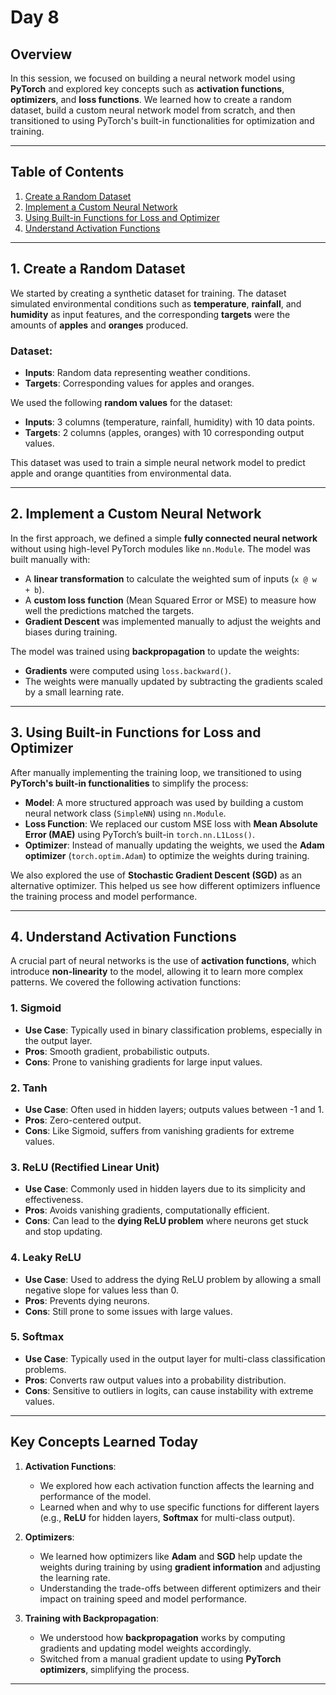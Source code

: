 # Day 8 

## Overview

In this session, we focused on building a neural network model using **PyTorch** and explored key concepts such as **activation functions**, **optimizers**, and **loss functions**. We learned how to create a random dataset, build a custom neural network model from scratch, and then transitioned to using PyTorch's built-in functionalities for optimization and training.

---

## Table of Contents

1. [Create a Random Dataset](#create-a-random-dataset)
2. [Implement a Custom Neural Network](#implement-a-custom-neural-network)
3. [Using Built-in Functions for Loss and Optimizer](#using-built-in-functions-for-loss-and-optimizer)
4. [Understand Activation Functions](#understand-activation-functions)

---

## 1. **Create a Random Dataset**

We started by creating a synthetic dataset for training. The dataset simulated environmental conditions such as **temperature**, **rainfall**, and **humidity** as input features, and the corresponding **targets** were the amounts of **apples** and **oranges** produced.

### Dataset:
- **Inputs**: Random data representing weather conditions.
- **Targets**: Corresponding values for apples and oranges.

We used the following **random values** for the dataset:
- **Inputs**: 3 columns (temperature, rainfall, humidity) with 10 data points.
- **Targets**: 2 columns (apples, oranges) with 10 corresponding output values.

This dataset was used to train a simple neural network model to predict apple and orange quantities from environmental data.

---

## 2. **Implement a Custom Neural Network**

In the first approach, we defined a simple **fully connected neural network** without using high-level PyTorch modules like `nn.Module`. The model was built manually with:
- A **linear transformation** to calculate the weighted sum of inputs (`x @ w + b`).
- A **custom loss function** (Mean Squared Error or MSE) to measure how well the predictions matched the targets.
- **Gradient Descent** was implemented manually to adjust the weights and biases during training.

The model was trained using **backpropagation** to update the weights:
- **Gradients** were computed using `loss.backward()`.
- The weights were manually updated by subtracting the gradients scaled by a small learning rate.

---

## 3. **Using Built-in Functions for Loss and Optimizer**

After manually implementing the training loop, we transitioned to using **PyTorch's built-in functionalities** to simplify the process:
- **Model**: A more structured approach was used by building a custom neural network class (`SimpleNN`) using `nn.Module`.
- **Loss Function**: We replaced our custom MSE loss with **Mean Absolute Error (MAE)** using PyTorch’s built-in `torch.nn.L1Loss()`.
- **Optimizer**: Instead of manually updating the weights, we used the **Adam optimizer** (`torch.optim.Adam`) to optimize the weights during training.

We also explored the use of **Stochastic Gradient Descent (SGD)** as an alternative optimizer. This helped us see how different optimizers influence the training process and model performance.

---

## 4. **Understand Activation Functions**

A crucial part of neural networks is the use of **activation functions**, which introduce **non-linearity** to the model, allowing it to learn more complex patterns. We covered the following activation functions:

### 1. **Sigmoid**
- **Use Case**: Typically used in binary classification problems, especially in the output layer.
- **Pros**: Smooth gradient, probabilistic outputs.
- **Cons**: Prone to vanishing gradients for large input values.

### 2. **Tanh**
- **Use Case**: Often used in hidden layers; outputs values between -1 and 1.
- **Pros**: Zero-centered output.
- **Cons**: Like Sigmoid, suffers from vanishing gradients for extreme values.

### 3. **ReLU (Rectified Linear Unit)**
- **Use Case**: Commonly used in hidden layers due to its simplicity and effectiveness.
- **Pros**: Avoids vanishing gradients, computationally efficient.
- **Cons**: Can lead to the **dying ReLU problem** where neurons get stuck and stop updating.

### 4. **Leaky ReLU**
- **Use Case**: Used to address the dying ReLU problem by allowing a small negative slope for values less than 0.
- **Pros**: Prevents dying neurons.
- **Cons**: Still prone to some issues with large values.

### 5. **Softmax**
- **Use Case**: Typically used in the output layer for multi-class classification problems.
- **Pros**: Converts raw output values into a probability distribution.
- **Cons**: Sensitive to outliers in logits, can cause instability with extreme values.

---

## Key Concepts Learned Today

1. **Activation Functions**:
   - We explored how each activation function affects the learning and performance of the model.
   - Learned when and why to use specific functions for different layers (e.g., **ReLU** for hidden layers, **Softmax** for multi-class output).

2. **Optimizers**:
   - We learned how optimizers like **Adam** and **SGD** help update the weights during training by using **gradient information** and adjusting the learning rate.
   - Understanding the trade-offs between different optimizers and their impact on training speed and model performance.

3. **Training with Backpropagation**:
   - We understood how **backpropagation** works by computing gradients and updating model weights accordingly.
   - Switched from a manual gradient update to using **PyTorch optimizers**, simplifying the process.

---

